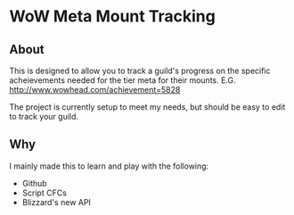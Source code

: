 WoW Meta Mount Tracking
=======================

About
-----
This is designed to allow you to track a guild's progress on the specific acheievements needed for the tier meta for their mounts. E.G. http://www.wowhead.com/achievement=5828

The project is currently setup to meet my needs, but should be easy to edit to track your guild.

Why
--
I mainly made this to learn and play with the following:

* Github
* Script CFCs
* Blizzard's new API
